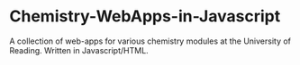 # Chemistry-WebApps-in-Javascript
A collection of web-apps for various chemistry modules at the University of Reading. Written in Javascript/HTML.

